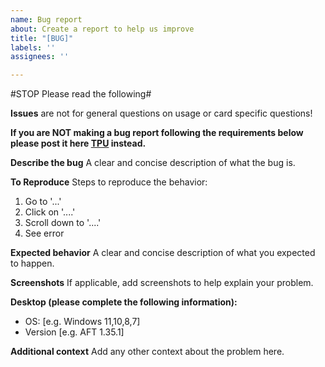 ```yaml
---
name: Bug report
about: Create a report to help us improve
title: "[BUG]"
labels: ''
assignees: ''

---
```


#STOP Please read the following#

**Issues** are not for general questions on usage or card specific questions!

**If you are NOT making a bug report following the requirements below please post it here [TPU](https://www.techpowerup.com/forums/forums/intel-arc-gpus.94/) instead.**

**Describe the bug**
A clear and concise description of what the bug is.

**To Reproduce**
Steps to reproduce the behavior:
1. Go to '...'
2. Click on '....'
3. Scroll down to '....'
4. See error

**Expected behavior**
A clear and concise description of what you expected to happen.

**Screenshots**
If applicable, add screenshots to help explain your problem.

**Desktop (please complete the following information):**
 - OS: [e.g. Windows 11,10,8,7]
 - Version [e.g. AFT 1.35.1]

**Additional context**
Add any other context about the problem here.
